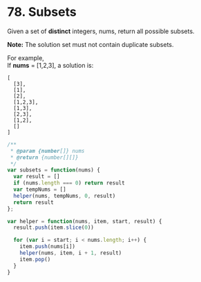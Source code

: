 # 78. Subsets

Given a set of **distinct** integers, nums, return all possible subsets.

**Note:** The solution set must not contain duplicate subsets.

For example,  
If **nums** = [1,2,3], a solution is:

```
[
  [3],
  [1],
  [2],
  [1,2,3],
  [1,3],
  [2,3],
  [1,2],
  []
]
```

```javascript
/**
 * @param {number[]} nums
 * @return {number[][]}
 */
var subsets = function(nums) {
  var result = []
  if (nums.length === 0) return result
  var tempNums = []
  helper(nums, tempNums, 0, result)
  return result
};

var helper = function(nums, item, start, result) {
  result.push(item.slice(0))

  for (var i = start; i < nums.length; i++) {
    item.push(nums[i])
    helper(nums, item, i + 1, result)
    item.pop()
  }
}
```
